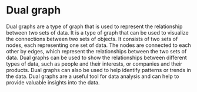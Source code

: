 # Dual graph

Dual graphs are a type of graph that is used to represent the relationship between two sets of data. It is a type of graph that can be used to visualize the connections between two sets of objects. It consists of two sets of nodes, each representing one set of data. The nodes are connected to each other by edges, which represent the relationships between the two sets of data. Dual graphs can be used to show the relationships between different types of data, such as people and their interests, or companies and their products. Dual graphs can also be used to help identify patterns or trends in the data. Dual graphs are a useful tool for data analysis and can help to provide valuable insights into the data.
